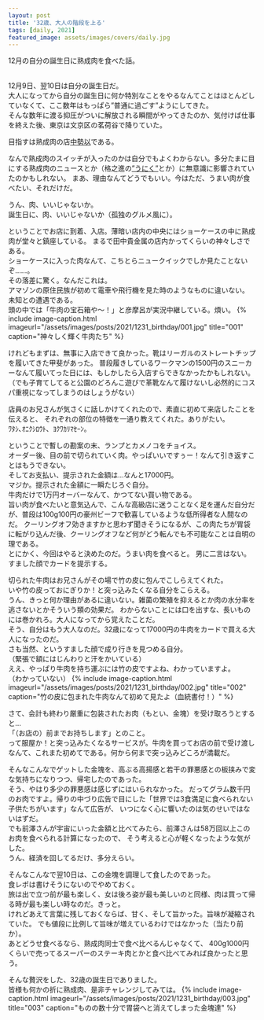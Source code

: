 ```yaml
---
layout: post
title: '32歳、大人の階段を上る'
tags: [daily, 2021]
featured_image: assets/images/covers/daily.jpg
---
```


12月の自分の誕生日に熟成肉を食べた話。
<br>
<br>

12月9日、翌10日は自分の誕生日だ。
<br>
大人になってから自分の誕生日に何か特別なことをやるなんてことはほとんどしていなくて、ここ数年はもっぱら”普通に過ごす”ようにしてきた。
<br>
そんな数年に渡る抑圧がついに解放される瞬間がやってきたのか、気付けば仕事を終えた後、東京は文京区の茗荷谷で降りていた。
<br>

目指すは熟成肉の店[中勢以](https://www.naka-sei.com/)である。
<br>

なんで熟成肉のスイッチが入ったのかは自分でもよくわからない。多分たまに目にする熟成肉のニュースとか（格之進の[”うにく”](https://www.google.com/search?q=%E6%A0%BC%E4%B9%8B%E9%80%B2+%E3%81%86%E3%81%AB%E3%81%8F&tbm=isch&ved=2ahUKEwin1ovHj471AhV6UfUHHROAAVkQ2-cCegQIABAA&oq=%E6%A0%BC%E4%B9%8B%E9%80%B2+%E3%81%86%E3%81%AB%E3%81%8F&gs_lcp=CgNpbWcQAzIECAAQGFDiCFjiCGCgCmgAcAB4AIABSogBiAGSAQEymAEAoAEBqgELZ3dzLXdpei1pbWfAAQE&sclient=img&ei=kALPYafOJPqi1e8Pk4CGyAU&bih=937&biw=1920&rlz=1C1AGAK_jaJP975JP980)とか）に無意識に影響されていたのかもしれない。
まあ、理由なんてどうでもいい。今はただ、うまい肉が食べたい、それだけだ。
<br>

うん、肉、いいじゃないか。
<br>
誕生日に、肉、いいじゃないか（孤独のグルメ風に）。
<br>

ということでお店に到着、入店。薄暗い店内の中央にはショーケースの中に熟成肉が堂々と鎮座している。
まるで田中貴金属の店内かってくらいの神々しさである。
<br>
ショーケースに入った肉なんて、こちとらニュークイックでしか見たことないぞ……。
<br>
その落差に驚く。なんだこれは。
<br>
アマゾンの原住民族が初めて電車や飛行機を見た時のようなものに違いない。
<br>
未知との遭遇である。
<br>
頭の中では「牛肉の宝石箱や～！」と彦摩呂が実況中継している。煩い。
{% include image-caption.html imageurl="/assets/images/posts/2021/1231_birthday/001.jpg" title="001" caption="神々しく輝く牛肉たち" %}
<br>

けれどもまずは、無事に入店できて良かった。靴はリーガルのストレートチップを履いてきた甲斐があった。
普段履きしているワークマンの1500円のスニーカーなんて履いてった日には、もしかしたら入店すらできなかったかもしれない。
（でも子育てしてると公園のどろんこ遊びで革靴なんて履けないし必然的にコスパ重視になってしまうのはしょうがない）
<br>

店員のお兄さんが気さくに話しかけてくれたので、素直に初めて来店したことを伝えると、
それぞれの部位の特徴を一通り教えてくれた。ありがたい。
<br>
ﾜﾀｼ､ｵﾆｸｼﾛｳﾄ、ﾖｸﾜｶﾘﾏｾｰﾝ。
<br>

ということで暫しの勘案の末、ランプとカメノコをチョイス。
<br>
オーダー後、目の前で切られていく肉。やっぱいいですぅー！なんて引き返すことはもうできない。
<br>
そしてお支払い、提示された金額は…なんと17000円。
<br>
マジか。提示された金額に一瞬たじろぐ自分。
<br>
牛肉だけで1万円オーバーなんて、かつてない買い物である。
<br>
旨い肉が食べたいと意気込んで、こんな高級店に迷うことなく足を運んだ自分だが、普段は100g100円の豪州ビーフで歓喜しているような低所得者な人間なのだ。
クーリングオフ効きますかと思わず聞きそうになるが、この肉たちが胃袋に転がり込んだ後、クーリングオフなど何がどう転んでも不可能なことは自明の理である。
<br>
とにかく、今回はやると決めたのだ。うまい肉を食べると。
男に二言はない。すました顔でカードを提示する。
<br>

切られた牛肉はお兄さんがその場で竹の皮に包んでこしらえてくれた。
<br>
いや竹の皮っておにぎりか！と突っ込みたくなる自分をこらえる。
<br>
うん、きっと何か理由があるに違いない。雑菌の繁殖を抑えるとか肉の水分率を逃さないとかそういう類の効果だ。
わからないことには口を出すな、長いものには巻かれろ。大人になってから覚えたことだ。
<br>
そう、自分はもう大人なのだ。32歳になって17000円の牛肉をカードで買える大人になったのだ。
<br>
さも当然、というすました顔で成り行きを見つめる自分。
<br>
（緊張で額にはじんわりと汗をかいている）
<br>
ええ、やっぱり牛肉を持ち運ぶには竹の皮ですよね、わかっていますよ。
<br>
（わかっていない）
{% include image-caption.html imageurl="/assets/images/posts/2021/1231_birthday/002.jpg" title="002" caption="竹の皮に包まれた牛肉なんて初めて見たよ（血統書付！）" %}
<br>

さて、会計も終わり厳重に包装されたお肉（もとい、金塊）を受け取ろうとすると…
<br>
「（お店の）前までお持ちします」とのこと。
<br>
って服屋か！と突っ込みたくなるサービスが。牛肉を買ってお店の前で受け渡しなんて、これまた初めてである。何から何まで突っ込みどころが満載だ。
<br>

そんなこんなでゲットした金塊を、高ぶる高揚感と若干の罪悪感との板挟みで変な気持ちになりつつ、帰宅したのであった。
<br>
そう、やはり多少の罪悪感は感じずにはいられなかった。
だってグラム数千円のお肉ですよ。帰りの中づり広告で目にした「世界では3食満足に食べられない子供たちがいます」なんて広告が、
いつになく心に響いたのは気のせいではないはずだ。
<br>
でも前澤さんが宇宙にいった金額と比べてみたら、前澤さんは58万回以上このお肉を食べられる計算になったので、
そう考えると心が軽くなったような気がした。
<br>
うん、経済を回してるだけ、多分えらい。
<br>

そんなこんなで翌10日は、この金塊を調理して食したのであった。
<br>
食レポは書けそうにないのでやめておく。
<br>
旅は出で立つ前が最も楽しく、女は後ろ姿が最も美しいのと同様、肉は買って帰る時が最も楽しい時なのだ。きっと。
<br>
けれどあえて言葉に残しておくならば、甘く、そして旨かった。旨味が凝縮されていた。
でも値段に比例して旨味が増えているわけではなかった（当たり前か）。
<br>
あとどうせ食べるなら、熟成肉同士で食べ比べるんじゃなくて、
400g1000円くらいで売ってるスーパーのステーキ肉とかと食べ比べてみれば良かったと思う。
<br>

そんな贅沢をした、32歳の誕生日でありました。
<br>
皆様も何かの折に熟成肉、是非チャレンジしてみては。
{% include image-caption.html imageurl="/assets/images/posts/2021/1231_birthday/003.jpg" title="003" caption="ものの数十分で胃袋へと消えてしまった金塊達" %}
<br>
<br>
<br>

